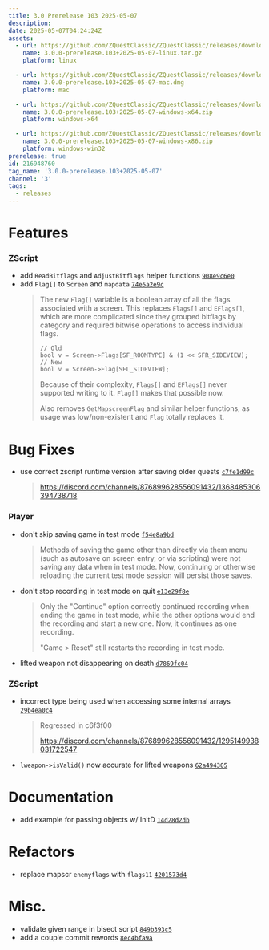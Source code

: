 ```yaml
---
title: 3.0 Prerelease 103 2025-05-07
description: 
date: 2025-05-07T04:24:24Z
assets: 
  - url: https://github.com/ZQuestClassic/ZQuestClassic/releases/download/3.0.0-prerelease.103%2B2025-05-07/3.0.0-prerelease.103%2B2025-05-07-linux.tar.gz
    name: 3.0.0-prerelease.103+2025-05-07-linux.tar.gz
    platform: linux

  - url: https://github.com/ZQuestClassic/ZQuestClassic/releases/download/3.0.0-prerelease.103%2B2025-05-07/3.0.0-prerelease.103%2B2025-05-07-mac.dmg
    name: 3.0.0-prerelease.103+2025-05-07-mac.dmg
    platform: mac

  - url: https://github.com/ZQuestClassic/ZQuestClassic/releases/download/3.0.0-prerelease.103%2B2025-05-07/3.0.0-prerelease.103%2B2025-05-07-windows-x64.zip
    name: 3.0.0-prerelease.103+2025-05-07-windows-x64.zip
    platform: windows-x64

  - url: https://github.com/ZQuestClassic/ZQuestClassic/releases/download/3.0.0-prerelease.103%2B2025-05-07/3.0.0-prerelease.103%2B2025-05-07-windows-x86.zip
    name: 3.0.0-prerelease.103+2025-05-07-windows-x86.zip
    platform: windows-win32
prerelease: true
id: 216948760
tag_name: '3.0.0-prerelease.103+2025-05-07'
channel: '3'
tags:
  - releases
---
```





# Features

### ZScript

- add `ReadBitflags` and `AdjustBitflags` helper functions [`908e9c6e0`](https://github.com/ZQuestClassic/ZQuestClassic/commit/908e9c6e0d39ce1060f7eece0963496db64c1200)
- add `Flag[]` to `Screen` and `mapdata` [`74e5a2e9c`](https://github.com/ZQuestClassic/ZQuestClassic/commit/74e5a2e9ca8ba83860f0d15278eb278c2cf17261)
   &nbsp;
   >The new `Flag[]` variable is a boolean array of all the flags associated with a screen. This replaces `Flags[]` and `EFlags[]`, which are more complicated since they grouped bitflags by category and required bitwise operations to access individual flags.  
   >
   >```
   >// Old
   >bool v = Screen->Flags[SF_ROOMTYPE] & (1 << SFR_SIDEVIEW);
   >// New
   >bool v = Screen->Flag[SFL_SIDEVIEW];
   >```
   >
   > Because of their complexity, `Flags[]` and `EFlags[]` never supported writing to it. `Flag[]` makes that possible now.  
   >
   >Also removes `GetMapscreenFlag` and similar helper functions, as usage was low/non-existent and `Flag` totally replaces it. 
   >

# Bug Fixes

- use correct zscript runtime version after saving older quests [`c7fe1d99c`](https://github.com/ZQuestClassic/ZQuestClassic/commit/c7fe1d99c489f6f09853734df86d7e4984523f7e)
   &nbsp;
   >https://discord.com/channels/876899628556091432/1368485306394738718 
   >

### Player

- don't skip saving game in test mode [`f54e8a9bd`](https://github.com/ZQuestClassic/ZQuestClassic/commit/f54e8a9bd0385f7f4d722052318921a6072c3da4)
   &nbsp;
   >Methods of saving the game other than directly via them menu (such as autosave on screen entry, or via scripting) were not saving any data when in test mode. Now, continuing or otherwise reloading the current test mode session will persist those saves. 
   >
- don't stop recording in test mode on quit [`e13e29f8e`](https://github.com/ZQuestClassic/ZQuestClassic/commit/e13e29f8eb28e6a62581136eb48368765f26e107)
   &nbsp;
   >Only the "Continue" option correctly continued recording when ending the game in test mode, while the other options would end the recording and start a new one. Now, it continues as one recording.  
   >
   >"Game > Reset" still restarts the recording in test mode. 
   >
- lifted weapon not disappearing on death [`d7869fc04`](https://github.com/ZQuestClassic/ZQuestClassic/commit/d7869fc0452d70aff8c797ae96bad62bccb31d92)

### ZScript

- incorrect type being used when accessing some internal arrays [`29b4ea0c4`](https://github.com/ZQuestClassic/ZQuestClassic/commit/29b4ea0c40991b91631310811621d544b09bedae)
   &nbsp;
   >Regressed in c6f3f00  
   >
   >https://discord.com/channels/876899628556091432/1295149938031722547 
   >
- `lweapon->isValid()` now accurate for lifted weapons [`62a494305`](https://github.com/ZQuestClassic/ZQuestClassic/commit/62a494305b682a58c83104b47145245698f56d6f)

# Documentation

- add example for passing objects w/ InitD [`14d28d2db`](https://github.com/ZQuestClassic/ZQuestClassic/commit/14d28d2dbca50f67e6efad720d9486254328cd46)

# Refactors

- replace mapscr `enemyflags` with `flags11` [`4201573d4`](https://github.com/ZQuestClassic/ZQuestClassic/commit/4201573d4f2fa2e4c0ef9e65e7d8f9bdcb228c6f)

# Misc.

- validate given range in bisect script [`849b393c5`](https://github.com/ZQuestClassic/ZQuestClassic/commit/849b393c5237015b55135733b378b087272ed2fa)
- add a couple commit rewords [`8ec4bfa9a`](https://github.com/ZQuestClassic/ZQuestClassic/commit/8ec4bfa9ac969b11eb9b24bd0f8882d7be519a46)
